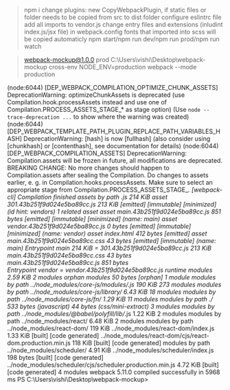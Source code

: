 >npm i
>change plugins: new CopyWebpackPlugin, if static files or folder needs to be copied from src to dist folder
>configure eslintrc file
>add all imports to vendor.js
>change entry files and extensions (inludint index.js/jsx file) in webpack.config
>fonts that imported into scss will be copied automaticly
>npm start/npm run dev/npm run prod/npm run watch


> webpack-mockup@1.0.0 prod C:\Users\vishi\Desktop\webpack-mockup
> cross-env NODE_ENV=production webpack --mode production        

(node:6044) [DEP_WEBPACK_COMPILATION_OPTIMIZE_CHUNK_ASSETS] DeprecationWarning: optimizeChunkAssets is deprecated (use Compilation.hook.processAssets instead and use one of Compilation.PROCESS_ASSETS_STAGE_* as stage option)
(Use `node --trace-deprecation ...` to show where the warning was created)
(node:6044) [DEP_WEBPACK_TEMPLATE_PATH_PLUGIN_REPLACE_PATH_VARIABLES_HASH] DeprecationWarning: [hash] is now [fullhash] (also consider using [chunkhash] or [contenthash], see documentation for details)
(node:6044) [DEP_WEBPACK_COMPILATION_ASSETS] DeprecationWarning: Compilation.assets will be frozen in future, all modifications are deprecated.
BREAKING CHANGE: No more changes should happen to Compilation.assets after sealing the Compilation.
        Do changes to assets earlier, e. g. in Compilation.hooks.processAssets.
        Make sure to select an appropriate stage from Compilation.PROCESS_ASSETS_STAGE_*.
[webpack-cli] Compilation finished
assets by path *.js 214 KiB
  asset 301.43b251f9d024e5ba89cc.js 213 KiB [emitted] [immutable] [minimized] (id hint: vendors) 1 related asset
  asset main.43b251f9d024e5ba89cc.js 851 bytes [emitted] [immutable] [minimized] (name: main)
  asset vendor.43b251f9d024e5ba89cc.js 0 bytes [emitted] [immutable] [minimized] (name: vendor)
asset index.html 412 bytes [emitted]
asset main.43b251f9d024e5ba89cc.css 43 bytes [emitted] [immutable] (name: main)
Entrypoint main 214 KiB = 301.43b251f9d024e5ba89cc.js 213 KiB main.43b251f9d024e5ba89cc.css 43 bytes main.43b251f9d024e5ba89cc.js 851 bytes     
Entrypoint vendor = vendor.43b251f9d024e5ba89cc.js
runtime modules 2.59 KiB 2 modules
orphan modules 50 bytes [orphan] 1 module
modules by path ../node_modules/core-js/modules/*.js 190 KiB 273 modules
modules by path ../node_modules/core-js/library/ 6.43 KiB 18 modules
modules by path ../node_modules/core-js/fn/ 1.29 KiB 11 modules
modules by path ./ 533 bytes (javascript) 44 bytes (css/mini-extract) 3 modules
modules by path ../node_modules/@babel/polyfill/lib/*.js 1.22 KiB 2 modules
modules by path ../node_modules/react/ 6.48 KiB 2 modules
modules by path ../node_modules/react-dom/ 119 KiB
  ../node_modules/react-dom/index.js 1.33 KiB [built] [code generated]
  ../node_modules/react-dom/cjs/react-dom.production.min.js 118 KiB [built] [code generated]
modules by path ../node_modules/scheduler/ 4.91 KiB
  ../node_modules/scheduler/index.js 198 bytes [built] [code generated]
  ../node_modules/scheduler/cjs/scheduler.production.min.js 4.72 KiB [built] [code generated]
4 modules
webpack 5.11.0 compiled successfully in 5968 ms
PS C:\Users\vishi\Desktop\webpack-mockup> 
